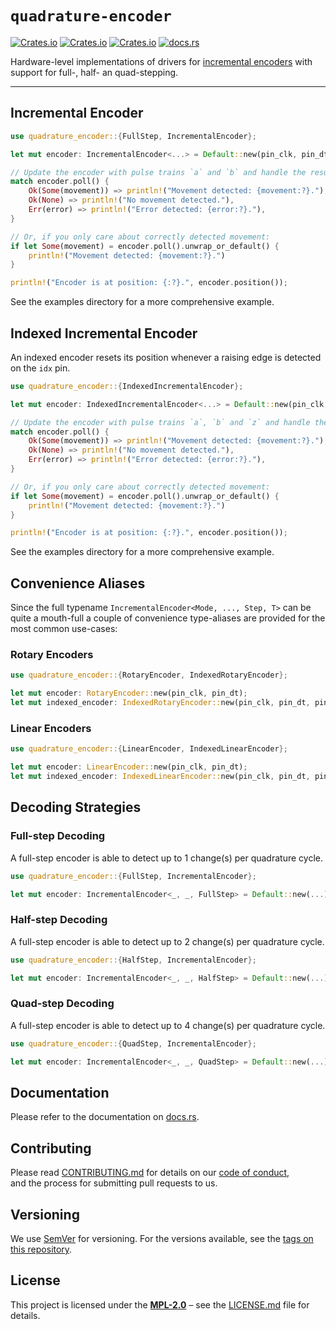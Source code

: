 # `quadrature-encoder`

[![Crates.io](https://img.shields.io/crates/v/quadrature-encoder)](https://crates.io/crates/quadrature-encoder)
[![Crates.io](https://img.shields.io/crates/d/quadrature-encoder)](https://crates.io/crates/quadrature-encoder)
[![Crates.io](https://img.shields.io/crates/l/quadrature-encoder)](https://crates.io/crates/quadrature-encoder)
[![docs.rs](https://docs.rs/quadrature-encoder/badge.svg)](https://docs.rs/quadrature-encoder/)

Hardware-level implementations of drivers for [incremental encoders](https://en.wikipedia.org/wiki/Incremental_encoder) with support for full-, half- an quad-stepping.

----

## Incremental Encoder

```rust
use quadrature_encoder::{FullStep, IncrementalEncoder};

let mut encoder: IncrementalEncoder<...> = Default::new(pin_clk, pin_dt);

// Update the encoder with pulse trains `a` and `b` and handle the result:
match encoder.poll() {
    Ok(Some(movement)) => println!("Movement detected: {movement:?}."),
    Ok(None) => println!("No movement detected."),
    Err(error) => println!("Error detected: {error:?}."),
}

// Or, if you only care about correctly detected movement:
if let Some(movement) = encoder.poll().unwrap_or_default() {
    println!("Movement detected: {movement:?}.")
}

println!("Encoder is at position: {:?}.", encoder.position());
```

See the examples directory for a more comprehensive example.

## Indexed Incremental Encoder

An indexed encoder resets its position whenever a raising edge is detected on the `idx` pin.

```rust
use quadrature_encoder::{IndexedIncrementalEncoder};

let mut encoder: IndexedIncrementalEncoder<...> = Default::new(pin_clk, pin_dt, pin_idx);

// Update the encoder with pulse trains `a`, `b` and `z` and handle the result:
match encoder.poll() {
    Ok(Some(movement)) => println!("Movement detected: {movement:?}."),
    Ok(None) => println!("No movement detected."),
    Err(error) => println!("Error detected: {error:?}."),
}

// Or, if you only care about correctly detected movement:
if let Some(movement) = encoder.poll().unwrap_or_default() {
    println!("Movement detected: {movement:?}.")
}

println!("Encoder is at position: {:?}.", encoder.position());
```

See the examples directory for a more comprehensive example.

## Convenience Aliases

Since the full typename `IncrementalEncoder<Mode, ..., Step, T>` can be quite a mouth-full a couple of convenience type-aliases are provided for the most common use-cases:

### Rotary Encoders

```rust
use quadrature_encoder::{RotaryEncoder, IndexedRotaryEncoder};

let mut encoder: RotaryEncoder::new(pin_clk, pin_dt);
let mut indexed_encoder: IndexedRotaryEncoder::new(pin_clk, pin_dt, pin_idx);
```

### Linear Encoders

```rust
use quadrature_encoder::{LinearEncoder, IndexedLinearEncoder};

let mut encoder: LinearEncoder::new(pin_clk, pin_dt);
let mut indexed_encoder: IndexedLinearEncoder::new(pin_clk, pin_dt, pin_idx);
```

## Decoding Strategies

### Full-step Decoding

A full-step encoder is able to detect up to 1 change(s) per quadrature cycle.

```rust
use quadrature_encoder::{FullStep, IncrementalEncoder};

let mut encoder: IncrementalEncoder<_, _, FullStep> = Default::new(...);
```

### Half-step Decoding

A full-step encoder is able to detect up to 2 change(s) per quadrature cycle.

```rust
use quadrature_encoder::{HalfStep, IncrementalEncoder};

let mut encoder: IncrementalEncoder<_, _, HalfStep> = Default::new(...);
```

### Quad-step Decoding

A full-step encoder is able to detect up to 4 change(s) per quadrature cycle.

```rust
use quadrature_encoder::{QuadStep, IncrementalEncoder};

let mut encoder: IncrementalEncoder<_, _, QuadStep> = Default::new(...);
```

## Documentation

Please refer to the documentation on [docs.rs](https://docs.rs/quadrature-encoder).

## Contributing

Please read [CONTRIBUTING.md](CONTRIBUTING.md) for details on our [code of conduct](https://www.rust-lang.org/conduct.html),  
and the process for submitting pull requests to us.

## Versioning

We use [SemVer](http://semver.org/) for versioning. For the versions available, see the [tags on this repository](https://github.com/regexident/quadrature/tags).

## License

This project is licensed under the [**MPL-2.0**](https://www.tldrlegal.com/l/mpl-2.0) – see the [LICENSE.md](LICENSE.md) file for details.
